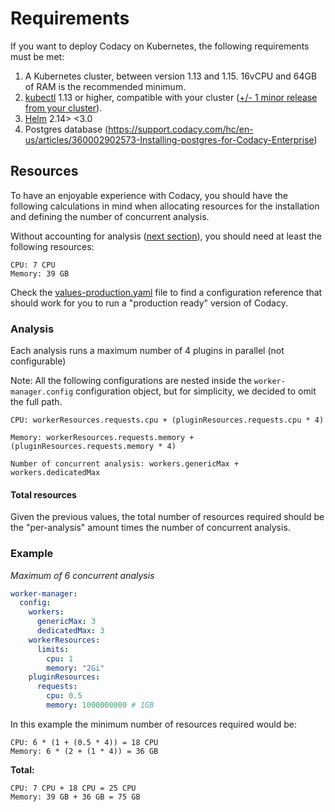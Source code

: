 # Requirements

If you want to deploy Codacy on Kubernetes, the following requirements must be met:

1.  A Kubernetes cluster, between version 1.13 and 1.15. 16vCPU and 64GB of RAM is the recommended minimum.
2.  [kubectl](https://kubernetes.io/docs/tasks/tools/install-kubectl/) 1.13 or higher, compatible with your cluster
    ([+/- 1 minor release from your cluster](https://kubernetes.io/docs/tasks/tools/install-kubectl/#before-you-begin)).
3.  [Helm](https://helm.sh/docs/using_helm/#installing-helm) 2.14> &lt;3.0
4.  Postgres database (<https://support.codacy.com/hc/en-us/articles/360002902573-Installing-postgres-for-Codacy-Enterprise>)

## Resources

To have an enjoyable experience with Codacy, you should have the
following calculations in mind when allocating resources for the
installation and defining the number of concurrent analysis.

Without accounting for analysis ([next section](#analysis)),
you should need at least the following resources:

```text
CPU: 7 CPU
Memory: 39 GB
```

Check the
[values-production.yaml](https://github.com/codacy/chart/blob/master/codacy/values-production.yaml)
file to find a configuration reference that should work for you to run
a "production ready" version of Codacy.

### Analysis

Each analysis runs a maximum number of 4 plugins in parallel (not configurable)

Note: All the following configurations are nested inside the `worker-manager.config`
configuration object, but for simplicity, we decided to omit the full path.

```text
CPU: workerResources.requests.cpu + (pluginResources.requests.cpu * 4)

Memory: workerResources.requests.memory + (pluginResources.requests.memory * 4)

Number of concurrent analysis: workers.genericMax + workers.dedicatedMax
```

#### Total resources

Given the previous values, the total number of resources required should be the "per-analysis" amount times the number of concurrent analysis.

### Example

_Maximum of 6 concurrent analysis_

```yaml
worker-manager:
  config:
    workers:
      genericMax: 3
      dedicatedMax: 3
    workerResources:
      limits:
        cpu: 1
        memory: "2Gi"
    pluginResources:
      requests:
        cpu: 0.5
        memory: 1000000000 # 1GB
```

In this example the minimum number of resources required would be:

```text
CPU: 6 * (1 + (0.5 * 4)) = 18 CPU
Memory: 6 * (2 + (1 * 4)) = 36 GB
```

**Total:**

```text
CPU: 7 CPU + 18 CPU = 25 CPU
Memory: 39 GB + 36 GB = 75 GB
```

